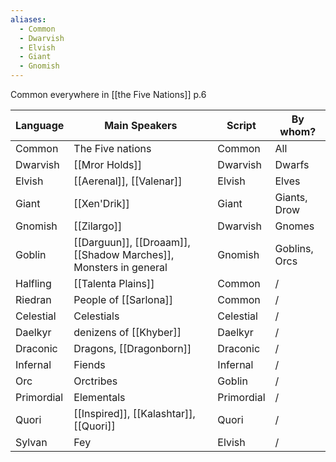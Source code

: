 ```yaml
---
aliases:
  - Common
  - Dwarvish
  - Elvish
  - Giant
  - Gnomish
---
```

Common everywhere in [[the Five Nations]]
p.6

| Language   | Main Speakers                                                    | Script     | By whom?      |
| ---------- | ---------------------------------------------------------------- | ---------- | ------------- |
| Common     | The Five nations                                                 | Common     | All           |
| Dwarvish   | [[Mror Holds]]                                                   | Dwarvish   | Dwarfs        |
| Elvish     | [[Aerenal]], [[Valenar]]                                         | Elvish     | Elves         |
| Giant      | [[Xen'Drik]]                                                     | Giant      | Giants, Drow  |
| Gnomish    | [[Zilargo]]                                                      | Dwarvish   | Gnomes        |
| Goblin     | [[Darguun]], [[Droaam]], [[Shadow Marches]], Monsters in general | Gnomish    | Goblins, Orcs |
| Halfling   | [[Talenta Plains]]                                               | Common     | /             |
| Riedran    | People of [[Sarlona]]                                            | Common     | /             |
| Celestial  | Celestials                                                       | Celestial  | /             |
| Daelkyr    | denizens of [[Khyber]]                                           | Daelkyr    | /             |
| Draconic   | Dragons, [[Dragonborn]]                                          | Draconic   | /             |
| Infernal   | Fiends                                                           | Infernal   | /             |
| Orc        | Orctribes                                                        | Goblin     | /             |
| Primordial | Elementals                                                       | Primordial | /             |
| Quori      | [[Inspired]], [[Kalashtar]], [[Quori]]                           | Quori      | /             |
| Sylvan     | Fey                                                              | Elvish     | /             |
